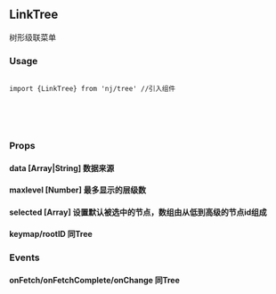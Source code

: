 ## LinkTree

树形级联菜单

### Usage
<pre><code class="language-javascript">
import {LinkTree} from 'nj/tree' //引入组件
</code>
</pre>

<div id="treeLink" class="nj-tree mb15"></div>

<pre><code class="language-javascript"><script type="text/code">
var mytree = render(<LinkTree data={'./menu?parentid='}/>, container)
</script></code>
</pre>

### Props

#### data <span>[Array|String] 数据来源</span>
#### maxlevel <span>[Number] 最多显示的层级数</span>
#### selected <span>[Array] 设置默认被选中的节点，数组由从低到高级的节点id组成</span>
#### keymap/rootID <span>同Tree</span>

### Events

#### onFetch/onFetchComplete/onChange <span>同Tree</span>